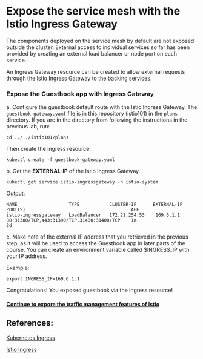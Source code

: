 # Expose the service mesh with the Istio Ingress Gateway

The components deployed on the service mesh by default are not exposed outside the cluster. External access to individual services so far has been provided by creating an external load balancer or node port on each service.

An Ingress Gateway resource can be created to allow external requests through the Istio Ingress Gateway to the backing services.

### Expose the Guestbook app with Ingress Gateway

a. Configure the guestbook default route with the Istio Ingress Gateway. The `guestbook-gateway.yaml` file is in this repository (istio101) in the `plans` directory. If you are in the directory from following the instructions in the previous lab, run:

```
cd ../../istio101/plans
```

Then create the ingress resource:

```shell
kubectl create -f guestbook-gateway.yaml
```

b. Get the **EXTERNAL-IP** of the Istio Ingress Gateway.

```shell
kubectl get service istio-ingressgateway -n istio-system
```
Output:

```shell
NAME                   TYPE           CLUSTER-IP      EXTERNAL-IP     PORT(S)                                       AGE
istio-ingressgateway   LoadBalancer   172.21.254.53    169.6.1.1       80:31380/TCP,443:31390/TCP,31400:31400/TCP    1m
2d
```

c. Make note of the external IP address that you retrieved in the previous step, as it will be used to access the Guestbook app in later parts of the course. You can create an environment variable called $INGRESS_IP with your IP address.

Example:

```
export INGRESS_IP=169.6.1.1
```

Congratulations! You exposed guestbook via the ingress resource!

#### [Continue to expore the traffic management features of Istio](../traffic-management/README.md)

## References:
[Kubernetes Ingress](https://kubernetes.io/docs/concepts/services-networking/ingress/)

[Istio Ingress](https://istio.io/docs/tasks/traffic-management/ingress.html)

